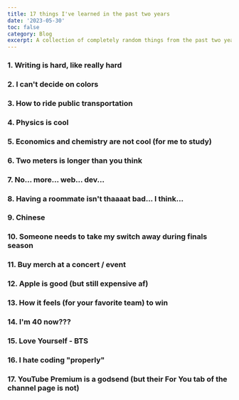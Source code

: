 ```yaml
---
title: 17 things I've learned in the past two years
date: '2023-05-30'
toc: false
category: Blog
excerpt: A collection of completely random things from the past two years. I've struggled to write a blog post recapping any of my semesters at college, but I think this is a more fun way to do it!
---
```


### 1. Writing is hard, like really hard

### 2. I can't decide on colors

### 3. How to ride public transportation

### 4. Physics is cool

### 5. Economics and chemistry are not cool (for me to study)

### 6. Two meters is longer than you think

### 7. No... more... web... dev...

### 8. Having a roommate isn't thaaaat bad... I think...

### 9. Chinese

### 10. Someone needs to take my switch away during finals season

### 11. Buy merch at a concert / event

### 12. Apple is good (but still expensive af)

### 13. How it feels (for your favorite team) to win

### 14. I'm 40 now???

### 15. Love Yourself - BTS

### 16. I hate coding "properly"

### 17. YouTube Premium is a godsend (but their For You tab of the channel page is not)
